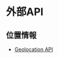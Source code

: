 # 外部API

## 位置情報
- [Geolocation API](https://developer.mozilla.org/ja/docs/Web/API/Geolocation_API)
